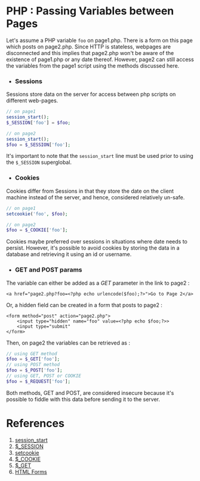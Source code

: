 # PHP : Passing Variables between Pages

Let's assume a PHP variable `foo` on page1.php. There is a form on this page which posts on page2.php. Since HTTP is stateless, webpages are disconnected and this implies that page2.php won't be aware of the existence of page1.php or any date thereof. However, page2 can still access the variables from the page1 script using the methods discussed here.

* ### Sessions

Sessions store data on the server for access between php scripts on different web-pages.
```php
// on page1
session_start();
$_SESSION['foo'] = $foo;

// on page2
session_start();
$foo = $_SESSION['foo'];
```
It's important to note that the `session_start` line must be used prior to using the `$_SESSION` superglobal.

* ### Cookies

Cookies differ from Sessions in that they store the date on the client machine instead of the server, and hence, considered relatively un-safe. 
```php
// on page1
setcookie('foo', $foo);

// on page2
$foo = $_COOKIE['foo'];
```
Cookies maybe preferred over sessions in situations where date needs to persist. However, it's possible to avoid cookies by storing the data in a database and retrieving it using an id or username.

* ### GET and POST params

The variable can either be added as a *GET* parameter in the link to page2 : 
```
<a href="page2.php?foo=<?php echo urlencode($foo);?>">Go to Page 2</a>
```
Or, a hidden field can be created in a form that posts to page2 : 
```
<form method="post" action="page2.php">
    <input type="hidden" name="foo" value=<?php echo $foo;?>>
    <input type="submit"
</form>
```
Then, on page2 the variables can be retrieved as : 
```php
// using GET method
$foo = $_GET['foo'];
// using POST method
$foo = $_POST['foo'];
// using GET, POST or COOKIE
$foo = $_REQUEST['foo'];
```
Both methods, GET and POST, are considered insecure because it's possible to fiddle with this data before sending it to the server.

# References
1. [session_start](http://php.net/manual/en/function.session-start.php)
2. [$_SESSION](http://php.net/manual/en/reserved.variables.session.php)
3. [setcookie](http://php.net/manual/en/function.setcookie.php)
4. [$_COOKIE](http://php.net/manual/en/reserved.variables.cookies.php)
5. [$_GET](http://php.net/manual/en/reserved.variables.get.php)
6. [HTML Forms](http://www.w3schools.com/html/html_forms.asp)